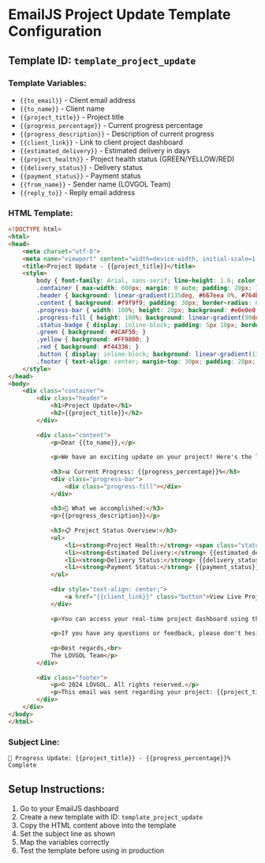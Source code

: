 
# EmailJS Project Update Template Configuration

## Template ID: `template_project_update`

### Template Variables:
- `{{to_email}}` - Client email address
- `{{to_name}}` - Client name
- `{{project_title}}` - Project title
- `{{progress_percentage}}` - Current progress percentage
- `{{progress_description}}` - Description of current progress
- `{{client_link}}` - Link to client project dashboard
- `{{estimated_delivery}}` - Estimated delivery in days
- `{{project_health}}` - Project health status (GREEN/YELLOW/RED)
- `{{delivery_status}}` - Delivery status
- `{{payment_status}}` - Payment status
- `{{from_name}}` - Sender name (LOVGOL Team)
- `{{reply_to}}` - Reply email address

### HTML Template:
```html
<!DOCTYPE html>
<html>
<head>
    <meta charset="utf-8">
    <meta name="viewport" content="width=device-width, initial-scale=1.0">
    <title>Project Update - {{project_title}}</title>
    <style>
        body { font-family: Arial, sans-serif; line-height: 1.6; color: #333; }
        .container { max-width: 600px; margin: 0 auto; padding: 20px; }
        .header { background: linear-gradient(135deg, #667eea 0%, #764ba2 100%); color: white; padding: 30px; text-align: center; border-radius: 10px 10px 0 0; }
        .content { background: #f9f9f9; padding: 30px; border-radius: 0 0 10px 10px; }
        .progress-bar { width: 100%; height: 20px; background: #e0e0e0; border-radius: 10px; overflow: hidden; margin: 10px 0; }
        .progress-fill { height: 100%; background: linear-gradient(90deg, #4CAF50, #45a049); width: {{progress_percentage}}%; }
        .status-badge { display: inline-block; padding: 5px 10px; border-radius: 20px; color: white; font-weight: bold; margin: 5px 0; }
        .green { background: #4CAF50; }
        .yellow { background: #FF9800; }
        .red { background: #f44336; }
        .button { display: inline-block; background: linear-gradient(135deg, #667eea 0%, #764ba2 100%); color: white; padding: 15px 30px; text-decoration: none; border-radius: 25px; font-weight: bold; margin: 20px 0; }
        .footer { text-align: center; margin-top: 30px; padding: 20px; color: #666; }
    </style>
</head>
<body>
    <div class="container">
        <div class="header">
            <h1>Project Update</h1>
            <h2>{{project_title}}</h2>
        </div>
        
        <div class="content">
            <p>Dear {{to_name}},</p>
            
            <p>We have an exciting update on your project! Here's the latest progress:</p>
            
            <h3>📊 Current Progress: {{progress_percentage}}%</h3>
            <div class="progress-bar">
                <div class="progress-fill"></div>
            </div>
            
            <h3>📝 What we accomplished:</h3>
            <p>{{progress_description}}</p>
            
            <h3>📋 Project Status Overview:</h3>
            <ul>
                <li><strong>Project Health:</strong> <span class="status-badge {{#if (eq project_health 'GREEN')}}green{{else if (eq project_health 'YELLOW')}}yellow{{else}}red{{/if}}">{{project_health}}</span></li>
                <li><strong>Estimated Delivery:</strong> {{estimated_delivery}} days</li>
                <li><strong>Delivery Status:</strong> {{delivery_status}}</li>
                <li><strong>Payment Status:</strong> {{payment_status}}</li>
            </ul>
            
            <div style="text-align: center;">
                <a href="{{client_link}}" class="button">View Live Project Status</a>
            </div>
            
            <p>You can access your real-time project dashboard using the link above. The dashboard is updated continuously and provides detailed insights into your project's progress.</p>
            
            <p>If you have any questions or feedback, please don't hesitate to reach out to us. We're here to ensure your project exceeds expectations!</p>
            
            <p>Best regards,<br>
            The LOVGOL Team</p>
        </div>
        
        <div class="footer">
            <p>© 2024 LOVGOL. All rights reserved.</p>
            <p>This email was sent regarding your project: {{project_title}}</p>
        </div>
    </div>
</body>
</html>
```

### Subject Line:
```
🚀 Progress Update: {{project_title}} - {{progress_percentage}}% Complete
```

## Setup Instructions:
1. Go to your EmailJS dashboard
2. Create a new template with ID: `template_project_update`
3. Copy the HTML content above into the template
4. Set the subject line as shown
5. Map the variables correctly
6. Test the template before using in production
